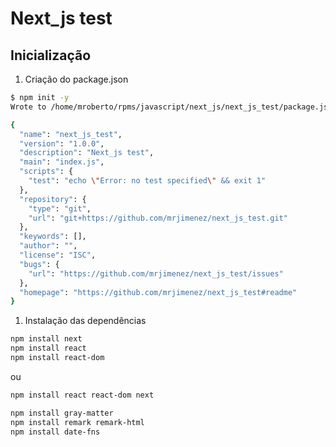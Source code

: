 # Next_js test

## Inicialização

1. Criação do package.json

```bash
$ npm init -y
Wrote to /home/mroberto/rpms/javascript/next_js/next_js_test/package.json:

{
  "name": "next_js_test",
  "version": "1.0.0",
  "description": "Next_js test",
  "main": "index.js",
  "scripts": {
    "test": "echo \"Error: no test specified\" && exit 1"
  },
  "repository": {
    "type": "git",
    "url": "git+https://github.com/mrjimenez/next_js_test.git"
  },
  "keywords": [],
  "author": "",
  "license": "ISC",
  "bugs": {
    "url": "https://github.com/mrjimenez/next_js_test/issues"
  },
  "homepage": "https://github.com/mrjimenez/next_js_test#readme"
}
```

1. Instalação das dependências

```bash
npm install next
npm install react
npm install react-dom
```

ou

```bash
npm install react react-dom next
```

```bash
npm install gray-matter
npm install remark remark-html
npm install date-fns
```

